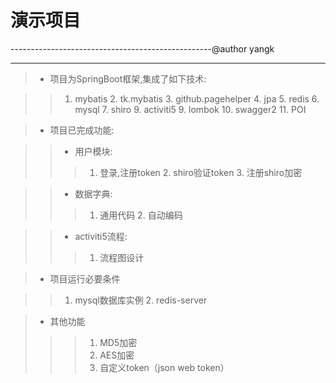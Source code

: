 # 演示项目
   --------------------------------------------------@author yangk
__________________

> * 项目为SpringBoot框架,集成了如下技术:


> > 1. mybatis
	2. tk.mybatis
    3. github.pagehelper
    4. jpa
    5. redis
    6. mysql
    7. shiro
    9. activiti5
    9. lombok
    10. swagger2
    11. POI
                                        
> * 项目已完成功能:

> > * 用户模块:
> > > 1. 登录,注册token
      2. shiro验证token
      3. 注册shiro加密
      
              
> > * 数据字典:
> > > 1. 通用代码
      2. 自动编码

> > * activiti5流程:
> > > 1. 流程图设计

> * 项目运行必要条件

> > 1. mysql数据库实例
    2. redis-server

> * 其他功能
> > > 1. MD5加密
> > > 2. AES加密
> > > 3. 自定义token（json web token）